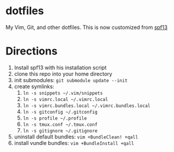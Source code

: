 # dotfiles

My Vim, Git, and other dotfiles. This is now customized from [spf13](https://github.com/spf13/spf13-vim)

# Directions

1. Install spf13 with his installation script
1. clone this repo into your home directory
1. init submodules: ```git submodule update --init```
2. create symlinks:
    1. ```ln -s snippets ~/.vim/snippets```
    2. ```ln -s vimrc.local ~/.vimrc.local```
    2. ```ln -s vimrc.bundles.local ~/.vimrc.bundles.local```
    3. ```ln -s gitconfig ~/.gitconfig```
    4. ```ln -s profile ~/.profile```
    5. ```ln -s tmux.conf ~/.tmux.conf```
    6. ```ln -s gitignore ~/.gitignore```
3. uninstall default bundles: ```vim +BundleClean! +qall```
3. install vundle bundles: ```vim +BundleInstall +qall```

